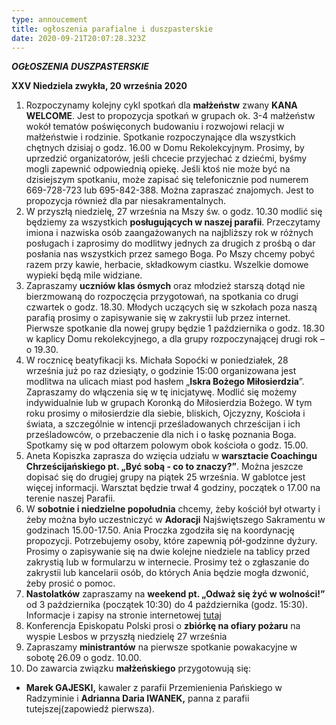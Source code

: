```yaml
---
type: annoucement
title: ogłoszenia parafialne i duszpasterskie
date: 2020-09-21T20:07:28.323Z
---
```

<!--StartFragment-->

***OGŁOSZENIA DUSZPASTERSKIE***

**XXV Niedziela zwykła, 20 września 2020**

1. Rozpoczynamy kolejny cykl spotkań dla **małżeństw** zwany **KANA WELCOME**. Jest to propozycja spotkań w grupach ok. 3-4 małżeństw wokół tematów poświęconych budowaniu i rozwojowi relacji w małżeństwie i rodzinie. Spotkanie rozpoczynające dla wszystkich chętnych dzisiaj o godz. 16.00 w Domu Rekolekcyjnym. Prosimy, by uprzedzić organizatorów, jeśli chcecie przyjechać z dziećmi, byśmy mogli zapewnić odpowiednią opiekę. Jeśli ktoś nie może być na dzisiejszym spotkaniu, może zapisać się telefonicznie pod numerem 669-728-723 lub 695-842-388. Można zapraszać znajomych. Jest to propozycja również dla par niesakramentalnych.
2. W przyszłą niedzielę, 27 września na Mszy św. o godz. 10.30 modlić się będziemy za wszystkich **posługujących w naszej parafii**. Przeczytamy imiona i nazwiska osób zaangażowanych na najbliższy rok w różnych posługach i zaprosimy do modlitwy jednych za drugich z prośbą o dar posłania nas wszystkich przez samego Boga. Po Mszy chcemy pobyć razem przy kawie, herbacie, składkowym ciastku. Wszelkie domowe wypieki będą mile widziane.
3. Zapraszamy **uczniów klas ósmych** oraz młodzież starszą dotąd nie bierzmowaną do rozpoczęcia przygotowań, na spotkania co drugi czwartek o godz. 18.30. Młodych uczących się w szkołach poza naszą parafią prosimy o zapisywanie się w zakrystii lub przez internet. Pierwsze spotkanie dla nowej grupy będzie 1 października o godz. 18.30 w kaplicy Domu rekolekcyjnego, a dla grupy rozpoczynającej drugi rok – o 19.30.
4. W rocznicę beatyfikacji ks. Michała Sopoćki w poniedziałek, 28 września już po raz dziesiąty, o godzinie 15:00 organizowana jest modlitwa na ulicach miast pod hasłem „**Iskra Bożego Miłosierdzia**”. Zapraszamy do włączenia się w tę inicjatywę. Modlić się możemy indywidualnie lub w grupach Koronką do Miłosierdzia Bożego. W tym roku prosimy o miłosierdzie dla siebie, bliskich, Ojczyzny, Kościoła i świata, a szczególnie w intencji prześladowanych chrześcijan i ich prześladowców, o przebaczenie dla nich i o łaskę poznania Boga. Spotkamy się w pod ołtarzem polowym obok kościoła o godz. 15.00.
5. Aneta Kopiszka zaprasza do wzięcia udziału w **warsztacie Coachingu Chrześcijańskiego pt. „Być sobą - co to znaczy?”**. Można jeszcze dopisać się do drugiej grupy na piątek 25 września. W gablotce jest więcej informacji. Warsztat będzie trwał 4 godziny, początek o 17.00 na terenie naszej Parafii.
6. W **sobotnie i niedzielne popołudnia** chcemy, żeby kościół był otwarty i żeby można było uczestniczyć w **Adoracji** Najświętszego Sakramentu w godzinach 15.00-17.50. Ania Proczka zgodziła się na koordynację propozycji. Potrzebujemy osoby, które zapewnią pół-godzinne dyżury. Prosimy o zapisywanie się na dwie kolejne niedziele na tablicy przed zakrystią lub w formularzu w internecie. Prosimy też o zgłaszanie do zakrystii lub kancelarii osób, do których Ania będzie mogła dzwonić, żeby prosić o pomoc.
7. **Nastolatków** zapraszamy na **weekend pt. „Odważ się żyć w wolności!”** od 3 października (początek 10:30) do 4 października (godz. 15:30). Informacje i zapisy na stronie internetowej [tutaj](https://www.chemin-neuf.pl/pl/homepage/nasze-propozycje/14-18-lat/5787f19a245640c9018b7005/odwa%C5%BC-si%C4%99-%C5%BCy%C4%87-w-wolno%C5%9Bci-)
8. Konferencja Episkopatu Polski prosi o **zbiórkę na ofiary pożaru** na wyspie Lesbos w przyszłą niedzielę 27 września
9. Zapraszamy **ministrantów** na pierwsze spotkanie powakacyjne w sobotę 26.09 o godz. 10.00.
10. Do zawarcia związku **małżeńskiego** przygotowują się:

* **Marek GAJESKI,** kawaler z parafii Przemienienia Pańskiego w Radzyminie i **Adrianna Daria IWANEK,** panna z parafii tutejszej(zapowiedź pierwsza).

<!--EndFragment-->